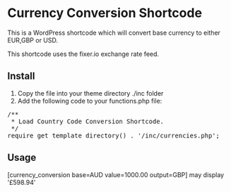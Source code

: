 # Currency Conversion Shortcode
This is a WordPress shortcode which will convert base currency to either EUR,GBP or USD.

This shortcode uses the fixer.io exchange rate feed.

## Install

1. Copy the file into your theme directory ./inc folder
2. Add the following code to your functions.php file:

<pre>
/**
 * Load Country Code Conversion Shortcode.
 */
require get_template_directory() . '/inc/currencies.php';
</pre>

## Usage

[currency_conversion base=AUD value=1000.00 output=GBP] may display '£598.94'
